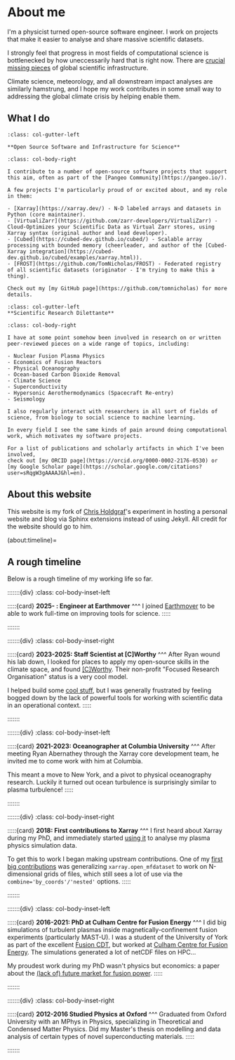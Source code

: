 # About me

I'm a physicist turned open-source software engineer. I work on projects that make it easier to analyse and share massive scientific datasets. 

I strongly feel that progress in most fields of computational science is bottlenecked by how uneccessarily hard that is right now. There are [crucial missing pieces](./blog/2025/science-needs-a-social-network.md) of global scientific infrastructure.

Climate science, meteorology, and all downstream impact analyses are similarly hamstrung, and I hope my work contributes in some small way to addressing the global climate crisis by helping enable them.

## What I do

```{div}
:class: col-gutter-left

**Open Source Software and Infrastructure for Science**
```
```{div}
:class: col-body-right

I contribute to a number of open-source software projects that support this aim, often as part of the [Pangeo Community](https://pangeo.io/).

A few projects I'm particularly proud of or excited about, and my role in them:

- [Xarray](https://xarray.dev/) - N-D labeled arrays and datasets in Python (core maintainer).
- [VirtualiZarr](https://github.com/zarr-developers/VirtualiZarr) - Cloud-Optimizes your Scientific Data as Virtual Zarr stores, using Xarray syntax (original author and lead developer).
- [Cubed](https://cubed-dev.github.io/cubed/) - Scalable array processing with bounded memory (cheerleader, and author of the [Cubed-Xarray integration](https://cubed-dev.github.io/cubed/examples/xarray.html)).
- [FROST](https://github.com/TomNicholas/FROST) - Federated registry of all scientific datasets (originator - I'm trying to make this a thing).

Check out my [my GitHub page](https://github.com/tomnicholas) for more details.
```
```{div}
:class: col-gutter-left
**Scientific Research Dilettante**
```
```{div}
:class: col-body-right

I have at some point somehow been involved in research on or written peer-reviewed pieces on a wide range of topics, including:

- Nuclear Fusion Plasma Physics
- Economics of Fusion Reactors
- Physical Oceanography
- Ocean-based Carbon Dioxide Removal
- Climate Science
- Superconductivity
- Hypersonic Aerothermodynamics (Spacecraft Re-entry)
- Seismology

I also regularly interact with researchers in all sort of fields of science, from biology to social science to machine learning.

In every field I see the same kinds of pain around doing computational work, which motivates my software projects.

For a list of publications and scholarly artifacts in which I've been involved,
check out [my ORCID page](https://orcid.org/0000-0002-2176-0530) or [my Google Scholar page](https://scholar.google.com/citations?user=sRqgW3gAAAAJ&hl=en).
```

## About this website

This website is my fork of [Chris Holdgraf](https://chrisholdgraf.com/)'s experiment in hosting a personal website and blog via Sphinx extensions instead of using Jekyll. All credit for the website should go to him.

(about:timeline)=
## A rough timeline

Below is a rough timeline of my working life so far.

:::::::{div}
:class: col-body-inset-left

:::::{card}
**2025- : Engineer at Earthmover**
^^^
I joined [Earthmover](https://earthmover.io/) to be able to work full-time on improving tools for science.
:::::

:::::::

:::::::{div}
:class: col-body-inset-right

:::::{card}
**2023-2025: Staff Scientist at [C]Worthy**
^^^
After Ryan wound his lab down, I looked for places to apply my open-source skills in the climate space, and found [[C]Worthy](https://www.cworthy.org/). Their non-profit "Focused Research Organisation" status is a very cool model.

I helped build some [cool stuff](https://carbonplan.org/research/oae-efficiency), but I was generally frustrated by feeling bogged down by the lack of powerful tools for working with scientific data in an operational context.
:::::

:::::::

:::::::{div}
:class: col-body-inset-left

:::::{card}
**2021-2023: Oceanographer at Columbia University**
^^^
After meeting Ryan Abernathey through the Xarray core development team, he invited me to come work with him at Columbia.

This meant a move to New York, and a pivot to physical oceanography research. Luckily it turned out ocean turbulence is surprisingly similar to plasma turbulence!
:::::

:::::::

:::::::{div}
:class: col-body-inset-right

:::::{card}
**2018: First contributions to Xarray**
^^^
I first heard about Xarray during my PhD, and immediately started [using it](https://github.com/boutproject/xBOUT) to analyse my plasma physics simulation data.

To get this to work I began making upstream contributions. One of my [first big contributions](https://github.com/pydata/xarray/pull/2553) was generalizing `xarray.open_mfdataset` to work on N-dimensional grids of files, which still sees a lot of use via the `combine='by_coords'/'nested'` options.
:::::

:::::::

:::::::{div}
:class: col-body-inset-left

:::::{card}
**2016-2021: PhD at Culham Centre for Fusion Energy**
^^^
I did big simulations of turbulent plasmas inside magnetically-confinement fusion experiments (particularly MAST-U). I was a student of the University of York as part of the excellent [Fusion CDT](https://fusion-cdt.ac.uk/), but worked at [Culham Centre for Fusion Energy](https://ccfe.ukaea.uk/). The simulations generated a lot of netCDF files on HPC... 

My proudest work during my PhD wasn't physics but economics: a paper about the [(lack of) future market for fusion power](https://arxiv.org/abs/2101.05727).
:::::

:::::::

:::::::{div}
:class: col-body-inset-right

:::::{card}
**2012-2016 Studied Physics at Oxford**
^^^
Graduated from Oxford University with an MPhys in Physics, specializing in Theoretical and Condensed Matter Physics. Did my Master's thesis on modelling and data analysis of certain types of novel superconducting materials.
:::::

:::::::